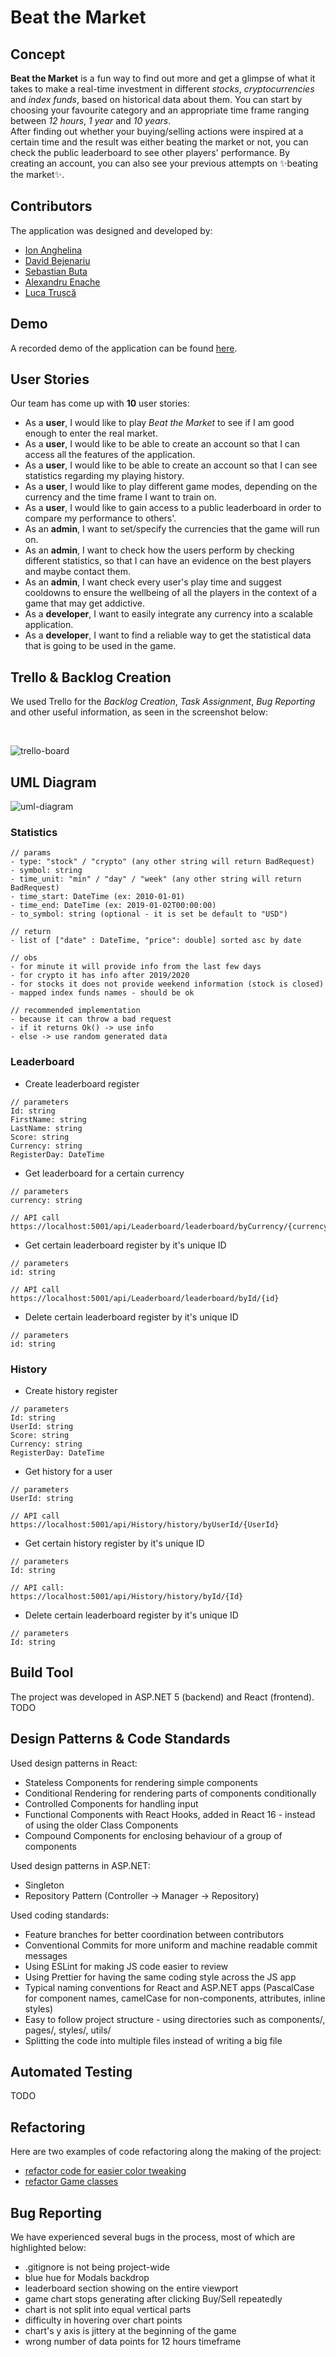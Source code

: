 # Beat the Market

## Concept
**Beat the Market** is a fun way to find out more and get a glimpse of what it takes to make a real-time investment in different *stocks*, *cryptocurrencies* and *index funds*, based on historical data about them. You can start by choosing your favourite category and an appropriate time frame ranging between *12 hours*, *1 year* and *10 years*.<br/>
After finding out whether your buying/selling actions were inspired at a certain time and the result was either beating the market or not, you can check the public leaderboard to see other players' performance. By creating an account, you can also see your previous attempts on ✨beating the market✨.

## Contributors
The application was designed and developed by:
- [Ion Anghelina](https://github.com/IonutAnghelina)
- [David Bejenariu](https://github.com/davidbejenariu)
- [Sebastian Buta](https://github.com/butasebi)
- [Alexandru Enache](https://github.com/Alex18mai)
- [Luca Trușcă](https://github.com/Luca1152)

## Demo
A recorded demo of the application can be found [here]().

## User Stories
Our team has come up with **10** user stories:
* As a **user**, I would like to play *Beat the Market* to see if I am good enough to enter the real market.
* As a **user**, I would like to be able to create an account so that I can access all the features of the application.
* As a **user**, I would like to be able to create an account so that I can see statistics regarding my playing history.
* As a **user**, I would like to play different game modes, depending on the currency and the time frame I want to train on.
* As a **user**, I would like to gain access to a public leaderboard in order to compare my performance to others'.
* As an **admin**, I want to set/specify the currencies that the game will run on.
* As an **admin**, I want to check how the users perform by checking different statistics, so that I can have an evidence on the best players and maybe contact them.
* As an **admin**, I want check every user's play time and suggest cooldowns to ensure the wellbeing of all the players in the context of a game that may get addictive.
* As a **developer**, I want to easily integrate any currency into a scalable application.
* As a **developer**, I want to find a reliable way to get the statistical data that is going to be used in the game.

## Trello & Backlog Creation
We used Trello for the *Backlog Creation*, *Task Assignment*, *Bug Reporting* and other useful information, as seen in the screenshot below:

<br/>

![trello-board](https://github.com/butasebi/CryptoAnalyser/blob/main/trello-board.png)

## UML Diagram
![uml-diagram](https://github.com/butasebi/CryptoAnalyser/blob/main/uml-diagram.png)

### Statistics
```
// params
- type: "stock" / "crypto" (any other string will return BadRequest)
- symbol: string
- time_unit: "min" / "day" / "week" (any other string will return BadRequest) 
- time_start: DateTime (ex: 2010-01-01)
- time_end: DateTime (ex: 2019-01-02T00:00:00)
- to_symbol: string (optional - it is set be default to "USD")

// return
- list of ["date" : DateTime, "price": double] sorted asc by date

// obs
- for minute it will provide info from the last few days
- for crypto it has info after 2019/2020
- for stocks it does not provide weekend information (stock is closed)
- mapped index funds names - should be ok

// recommended implementation
- because it can throw a bad request
- if it returns Ok() -> use info
- else -> use random generated data
```

### Leaderboard
* Create leaderboard register
```
// parameters
Id: string
FirstName: string
LastName: string
Score: string
Currency: string
RegisterDay: DateTime
```

* Get leaderboard for a certain currency
```
// parameters
currency: string
```
```
// API call
https://localhost:5001/api/Leaderboard/leaderboard/byCurrency/{currency}
```

* Get certain leaderboard register by it's unique ID
```
// parameters
id: string
```
```
// API call
https://localhost:5001/api/Leaderboard/leaderboard/byId/{id}
```
* Delete certain leaderboard register by it's unique ID
```
// parameters
id: string
```

### History

* Create history register
```
// parameters
Id: string
UserId: string
Score: string
Currency: string
RegisterDay: DateTime
```

* Get history for a user
```
// parameters
UserId: string

// API call
https://localhost:5001/api/History/history/byUserId/{UserId}
```

* Get certain history register by it's unique ID
```
// parameters
Id: string

// API call:
https://localhost:5001/api/History/history/byId/{Id}
```
* Delete certain leaderboard register by it's unique ID
```
// parameters
Id: string
```

## Build Tool
The project was developed in ASP.NET 5 (backend) and React (frontend). TODO

## Design Patterns & Code Standards
Used design patterns in React:
- Stateless Components for rendering simple components
- Conditional Rendering for rendering parts of components conditionally
- Controlled Components for handling input
- Functional Components with React Hooks, added in React 16 - instead of using the older Class Components
- Compound Components for enclosing behaviour of a group of components

Used design patterns in ASP.NET:
* Singleton
* Repository Pattern (Controller -> Manager -> Repository)

Used coding standards:
- Feature branches for better coordination between contributors
- Conventional Commits for more uniform and machine readable commit messages
- Using ESLint for making JS code easier to review
- Using Prettier for having the same coding style across the JS app
- Typical naming conventions for React and ASP.NET apps (PascalCase for component names, camelCase for non-components, attributes, inline styles)
- Easy to follow project structure - using directories such as components/, pages/, styles/, utils/
- Splitting the code into multiple files instead of writing a big file

## Automated Testing
TODO

## Refactoring
Here are two examples of code refactoring along the making of the project:
* [refactor code for easier color tweaking](https://github.com/butasebi/CryptoAnalyser/commit/277eab5a62e08e8554e484b045428969f5992949)
* [refactor Game classes](https://github.com/butasebi/CryptoAnalyser/commit/3bf6bd62662ab9ec9d2388f3e1d00b6ebb474829)

## Bug Reporting
We have experienced several bugs in the process, most of which are highlighted below:
* .gitignore is not being project-wide
* blue hue for Modals backdrop
* leaderboard section showing on the entire viewport
* game chart stops generating after clicking Buy/Sell repeatedly
* chart is not split into equal vertical parts
* difficulty in hovering over chart points
* chart's y axis is jittery at the beginning of the game
* wrong number of data points for 12 hours timeframe
